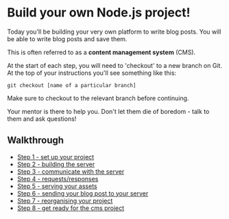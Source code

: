 # Build your own Node.js project!


Today you'll be building your very own platform to write blog posts. You will be able to write blog posts and save them.

This is often referred to as a **content management system** (CMS).

At the start of each step, you will need to 'checkout' to a new branch on Git.  
At the top of your instructions you'll see something like this:

```
git checkout [name of a particular branch]
```

Make sure to checkout to the relevant branch before continuing.


Your mentor is there to help you.  Don't let them die of boredom - talk to them and ask questions!


## Walkthrough
* [Step 1 - set up your project](step1.md)
* [Step 2 - building the server](step2.md)
* [Step 3 - communicate with the server](step3.md)
* [Step 4 - requests/responses](step4.md)
* [Step 5 - serving your assets](step5.md)
* [Step 6 - sending your blog post to your server](step6.md)
* [Step 7 - reorganising your project](step7.md)
* [Step 8 - get ready for the cms project](step8.md)

